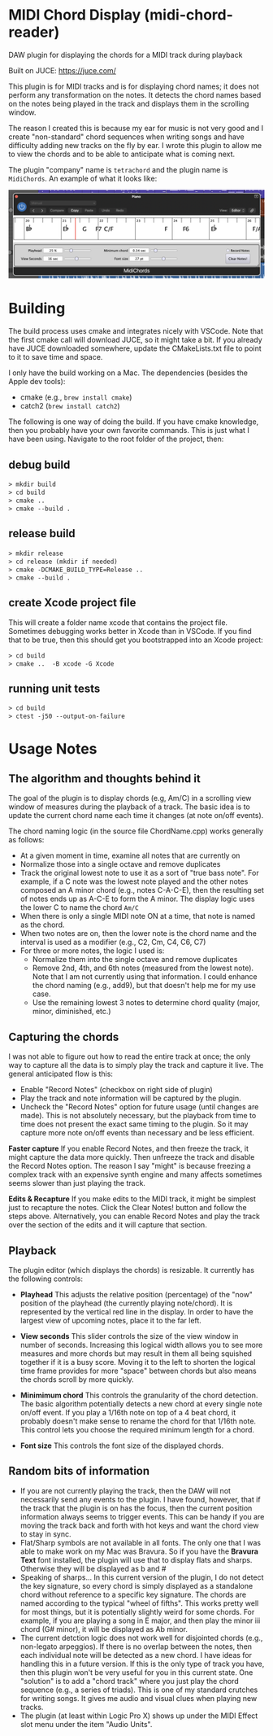 # MIDI Chord Display (midi-chord-reader)
DAW plugin for displaying the chords for a MIDI track during playback

Built on JUCE: https://juce.com/

This plugin is for MIDI tracks and is for displaying chord names; it does not perform any transformation on the notes. It detects the chord names based on the notes being played in the track and displays them in the scrolling window. 

The reason I created this is because my ear for music is not very good and I create "non-standard" chord sequences when writing songs and have difficulty adding new tracks on the fly by ear. I wrote this plugin to allow me to view the chords and to be able to anticipate what is coming next.

The plugin "company" name is `tetrachord` and the plugin name is `MidiChords`. An example of what it looks like:

![Example view](/images/image1.png)

# Building
The build process uses cmake and integrates nicely with VSCode. Note that the first cmake call will download JUCE, so it might take a bit. If you already have JUCE downloaded somewhere, update the CMakeLists.txt file to point to it to save time and space.

I only have the build working on a Mac. The dependencies (besides the Apple dev tools):
- cmake (e.g., `brew install cmake`)
- catch2 (`brew install catch2`)

The following is one way of doing the build. If you have cmake knowledge, then you probably have your own favorite commands. This is just what I have been using. Navigate to the root folder of the project, then:
## debug build
    > mkdir build
    > cd build
    > cmake ..
    > cmake --build .
## release build
    > mkdir release
    > cd release (mkdir if needed)
    > cmake -DCMAKE_BUILD_TYPE=Release ..
    > cmake --build .

## create Xcode project file
This will create a folder name xcode that contains the project file. Sometimes debugging works better in Xcode than in VSCode. If you find that to be true, then this should get you bootstrapped into an Xcode project:

    > cd build
    > cmake ..  -B xcode -G Xcode
## running unit tests
    > cd build
    > ctest -j50 --output-on-failure
# Usage Notes
## The algorithm and thoughts behind it
The goal of the plugin is to display chords (e.g, Am/C) in a scrolling view window of measures during the playback of a track. The basic idea is to update the current chord name each time it changes (at note on/off events). 

The chord naming logic (in the source file ChordName.cpp) works generally as follows:
- At a given moment in time, examine all notes that are currently on
- Normalize those into a single octave and remove duplicates
- Track the original lowest note to use it as a sort of "true bass note". For example, if a C note was the lowest note played and the other notes composed an A minor chord (e.g., notes C-A-C-E), then the resulting set of notes ends up as A-C-E to form the A minor. The display logic uses the lower C to name the chord `Am/C`
- When there is only a single MIDI note ON at a time, that note is named as the chord. 
- When two notes are on, then the lower note is the chord name and the interval is used as a modifier (e.g., C2, Cm, C4, C6, C7)
- For three or more notes, the logic I used is:
    - Normalize them into the single octave and remove duplicates
    - Remove 2nd, 4th, and 6th notes (measured from the lowest note). Note that I am not currently using that information. I could enhance the chord naming (e.g., add9), but that doesn't help me for my use case.
    - Use the remaining lowest 3 notes to determine chord quality (major, minor, diminished, etc.)


## Capturing the chords
I was not able to figure out how to read the entire track at once; the only way to capture all the data is to simply play the track and capture it live. The general anticipated flow is this:

- Enable "Record Notes" (checkbox on right side of plugin)
- Play the track and note information will be captured by the plugin. 
- Uncheck the "Record Notes" option for future usage (until changes are made). This is not absolutely necessary, but the playback from time to time does not present the exact same timing to the plugin. So it may capture more note on/off events than necessary and be less efficient.

**Faster capture** If you enable Record Notes, and then freeze the track, it might capture the data more quickly. Then unfreeze the track and disable the Record Notes option. The reason I say "might" is because freezing a complex track with an expensive synth engine and many affects sometimes seems slower than just playing the track.

**Edits & Recapture** If you make edits to the MIDI track, it might be simplest just to recapture the notes. Click the Clear Notes! button and follow the steps above. Alternatively, you can enable Record Notes and play the track over the section of the edits and it will capture that section. 

## Playback
The plugin editor (which displays the chords) is resizable. It currently has the following controls:

- **Playhead** This adjusts the relative position (percentage) of the "now" position of the playhead (the currently playing note/chord). It is represented by the vertical red line in the display. In order to have the largest view of upcoming notes, place it to the far left.

- **View seconds** This slider controls the size of the view window in number of seconds. Increasing this logical width allows you to see more measures and more chords but may result in them all being squished together if it is a busy score. Moving it to the left to shorten the logical time frame provides for more "space" between chords but also means the chords scroll by more quickly.

- **Minimimum chord** This controls the granularity of the chord detection. The basic algorithm potentially detects a new chord at every single note on/off event. If you play a 1/16th note on top of a 4 beat chord, it probably doesn't make sense to rename the chord for that 1/16th note. This control lets you choose the required minimum length for a chord.

- **Font size** This controls the font size of the displayed chords. 

## Random bits of information
- If you are not currently playing the track, then the DAW will not necessarily send any events to the plugin. I have found, however, that if the track that the plugin is on has the focus, then the current position information always seems to trigger events. This can be handy if you are moving the track back and forth with hot keys and want the chord view to stay in sync.
- Flat/Sharp symbols are not available in all fonts. The only one that I was able to make work on my Mac was Bravura. So if you have the **Bravura Text** font installed, the plugin will use that to display flats and sharps. Otherwise they will be displayed as b and #
- Speaking of sharps... In this current version of the plugin, I do not detect the key signature, so every chord is simply displayed as a standalone chord without reference to a specific key signature. The chords are named according to the typical "wheel of fifths". This works pretty well for most things, but it is potentially slightly weird for some chords. For example, if you are playing a song in E major, and then play the minor iii chord (G# minor), it will be displayed as Ab minor. 
- The current detction logic does not work well for disjointed chords (e.g., non-legato arpeggios). If there is no overlap between the notes, then each individual note will be detected as a new chord. I have ideas for handling this in a future version. If this is the only type of track you have, then this plugin won't be very useful for you in this current state. One "solution" is to add a "chord track" where you just play the chord sequence (e.g., a series of triads). This is one of my standard crutches for writing songs. It gives me audio and visual clues when playing new tracks.
- The plugin (at least within Logic Pro X) shows up under the MIDI Effect slot menu under the item "Audio Units".